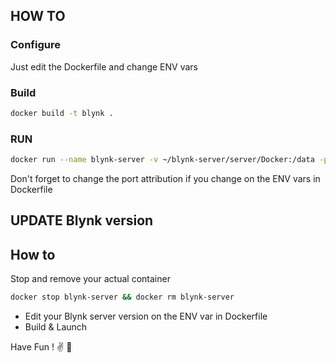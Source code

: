 ## HOW TO 

### Configure

Just edit the Dockerfile and change ENV vars


### Build

```bash
docker build -t blynk .
```

### RUN

```bash
docker run --name blynk-server -v ~/blynk-server/server/Docker:/data -p 8440:8440 -p 8080:8080 -p 9443:9443 blynk &
```

Don't forget to change the port attribution if you change on the ENV vars in Dockerfile


## UPDATE Blynk version

## How to

Stop and remove your actual container

```bash
docker stop blynk-server && docker rm blynk-server
```

- Edit your Blynk server version on the ENV var in Dockerfile
- Build & Launch


Have Fun ! :v: :whale:

